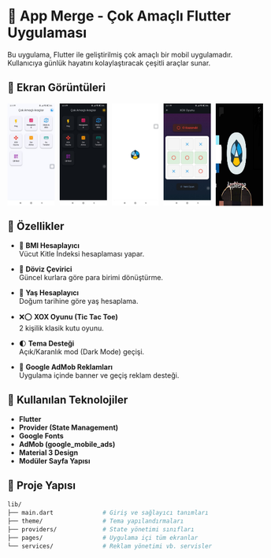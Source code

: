 # 🧩 App Merge - Çok Amaçlı Flutter Uygulaması

Bu uygulama, Flutter ile geliştirilmiş çok amaçlı bir mobil uygulamadır. Kullanıcıya günlük hayatını kolaylaştıracak çeşitli araçlar sunar.


## 📸 Ekran Görüntüleri

<div style="display: flex; gap: 10px;margin-top: 20px;">
  <img src="assets/apmerge/lightmode.jpg" alt="Ana Sayfa" width="19%" />
  <img src="assets/apmerge/darkmode.jpg" alt="Ana Sayfa dark" width="19%" />
  <img src="assets/apmerge/splash.jpg" alt="Splash" width="19%" />
  <img src="assets/apmerge/xoxo.jpg" alt="xoxo" width="19%" />
  <img src="assets/apmerge/logo.jpg" alt="Logo" width="19%" />
  
</div>


## 🚀 Özellikler

- 📏 **BMI Hesaplayıcı**  
  Vücut Kitle İndeksi hesaplaması yapar.

- 💱 **Döviz Çevirici**  
  Güncel kurlara göre para birimi dönüştürme.

- 🎂 **Yaş Hesaplayıcı**  
  Doğum tarihine göre yaş hesaplama.

- ❌⭕ **XOX Oyunu (Tic Tac Toe)**  
  2 kişilik klasik kutu oyunu.

- 🌓 **Tema Desteği**  
  Açık/Karanlık mod (Dark Mode) geçişi.

- 📱 **Google AdMob Reklamları**  
  Uygulama içinde banner ve geçiş reklam desteği.

## 🧠 Kullanılan Teknolojiler

- **Flutter**
- **Provider (State Management)**
- **Google Fonts**
- **AdMob (google_mobile_ads)**
- **Material 3 Design**
- **Modüler Sayfa Yapısı**

## 📁 Proje Yapısı

```bash
lib/
├── main.dart              # Giriş ve sağlayıcı tanımları
├── theme/                 # Tema yapılandırmaları
├── providers/             # State yönetimi sınıfları
├── pages/                 # Uygulama içi tüm ekranlar
└── services/              # Reklam yönetimi vb. servisler
